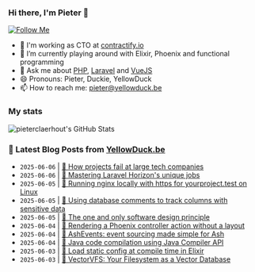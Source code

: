 ### Hi there, I'm Pieter 👋  
[![Follow Me](https://img.shields.io/github/followers/pieterclaerhout?label=Follow&style=social)](https://github.com/pieterclaerhout)

- 🏢 I'm working as CTO at [contractify.io](https://contractify.io)
- 🌱 I’m currently playing around with Elixir, Phoenix and functional programming
- 💬 Ask me about [PHP](https://php.net), [Laravel](http://laravel.com) and [VueJS](https://vuejs.org)
- 😄 Pronouns: Pieter, Duckie, YellowDuck
- 📫 How to reach me: pieter@yellowduck.be

### My stats

![pieterclaerhout's GitHub Stats](https://github-readme-stats.vercel.app/api?username=pieterclaerhout&show_icons=true&count_private=true&line_height=40)

### 📩 Latest Blog Posts from [YellowDuck.be](https://www.yellowduck.be/)
<!-- BLOG-POST-LIST:START -->
- `2025-06-06` | [🔗 How projects fail at large tech companies](https://www.yellowduck.be/posts/how-projects-fail-at-large-tech-companies)  
- `2025-06-06` | [🔗 Mastering Laravel Horizon&#39;s unique jobs](https://www.yellowduck.be/posts/mastering-laravel-horizons-unique-jobs)  
- `2025-06-05` | [🐥 Running nginx locally with https for yourproject.test on Linux](https://www.yellowduck.be/posts/running-nginx-locally-with-https-for-yourproject-test-on-linux)  
- `2025-06-05` | [🔗 Using database comments to track columns with sensitive data](https://www.yellowduck.be/posts/using-database-comments-to-track-columns-with-sensitive-data)  
- `2025-06-05` | [🔗 The one and only software design principle](https://www.yellowduck.be/posts/the-one-and-only-software-design-principle)  
- `2025-06-04` | [🐥 Rendering a Phoenix controller action without a layout](https://www.yellowduck.be/posts/rendering-a-phoenix-controller-action-without-a-layout)  
- `2025-06-04` | [🔗 AshEvents: event sourcing made simple for Ash](https://www.yellowduck.be/posts/ashevents-event-sourcing-made-simple-for-ash)  
- `2025-06-04` | [🔗 Java code compilation using Java Compiler API](https://www.yellowduck.be/posts/java-code-compilation-using-java-compiler-api)  
- `2025-06-03` | [🐥 Load static config at compile time in Elixir](https://www.yellowduck.be/posts/load-static-config-at-compile-time-in-elixir)  
- `2025-06-03` | [🔗 VectorVFS: Your Filesystem as a Vector Database](https://www.yellowduck.be/posts/your-filesystem-as-a-vector-database)  

<!-- BLOG-POST-LIST:END -->
